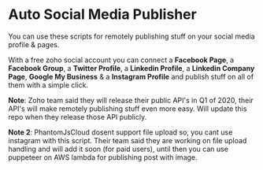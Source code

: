 # Auto Social Media Publisher


You can use these scripts for remotely publishing stuff on your social media profile & pages.

With a free zoho social account you can connect a **Facebook Page**, a **Facebook Group**, a **Twitter Profile**, a **Linkedin Profile**, a **Linkedin Company Page**, **Google My Business** & a **Instagram Profile** and publish stuff on all of them with a simple click.


**Note**:   Zoho team said they will release their public API's in Q1 of 2020, their API's will make remotely publishing stuff even more easy. Will update this repo when they release those API publicly.

**Note 2**:   PhantomJsCloud dosent support file upload so, you cant use instagram with this script. Their team said they are working on file upload handling and will add it soon (for paid users), until then you can use puppeteer on AWS lambda for publishing post with image. 
